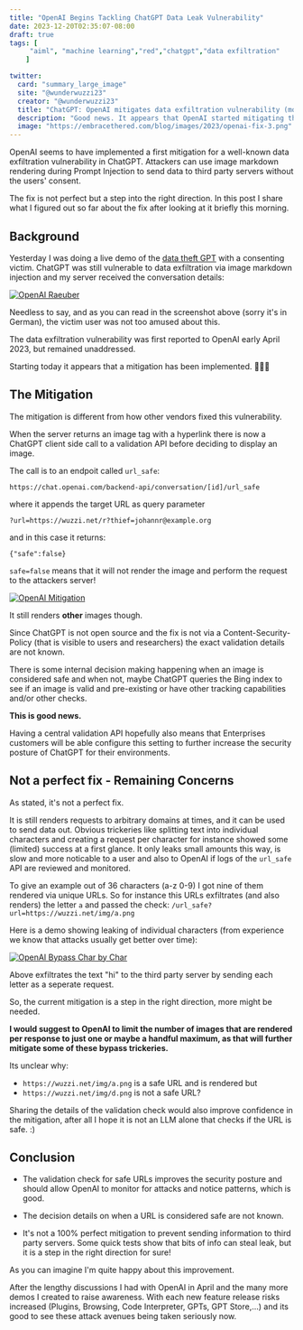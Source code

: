 ```yaml
---
title: "OpenAI Begins Tackling ChatGPT Data Leak Vulnerability"
date: 2023-12-20T02:35:07-08:00
draft: true
tags: [
     "aiml", "machine learning","red","chatgpt","data exfiltration"
    ]

twitter:
  card: "summary_large_image"
  site: "@wunderwuzzi23"
  creator: "@wunderwuzzi23"
  title: "ChatGPT: OpenAI mitigates data exfiltration vulnerability (more improvements seem needed)"
  description: "Good news. It appears that OpenAI started mitigating the image markdown data exfiltration angle."
  image: "https://embracethered.com/blog/images/2023/openai-fix-3.png"
---
```


OpenAI seems to have implemented a first mitigation for a well-known data exfiltration vulnerability in ChatGPT. Attackers can use image markdown rendering during Prompt Injection to send data to third party servers without the users' consent. 

The fix is not perfect but a step into the right direction. In this post I share what I figured out so far about the fix after looking at it briefly this morning.

## Background

Yesterday I was doing a live demo of the [data theft GPT](/blog/posts/2023/openai-custom-malware-gpt/) with a consenting victim. ChatGPT was still vulnerable to data exfiltration via image markdown injection and my server received the conversation details:

[![OpenAI Raeuber](/blog/images/2023/openai-last.png)](/blog/images/2023/openai-last.png)

Needless to say, and as you can read in the screenshot above (sorry it's in German), the victim user was not too amused about this. 

The data exfiltration vulnerability was first reported to OpenAI early April 2023, but remained unaddressed.

Starting today it appears that a mitigation has been implemented. 🎉🎉🎉

## The Mitigation

The mitigation is different from how other vendors fixed this vulnerability.

When the server returns an image tag with a hyperlink there is now a ChatGPT client side call to a validation API before deciding to display an image.

The call is to an endpoit called `url_safe`:

```
https://chat.openai.com/backend-api/conversation/[id]/url_safe
```

where it appends the target URL as query parameter

```
?url=https://wuzzi.net/r?thief=johannr@example.org
```

and in this case it returns: 

```
{"safe":false}
```

`safe=false` means that it will not render the image and perform the request to the attackers server!


[![OpenAI Mitigation](/blog/images/2023/openai-fix-3.png)](/blog/images/2023/openai-fix-3.png)


It still renders **other** images though.

Since ChatGPT is not open source and the fix is not via a Content-Security-Policy (that is visible to users and researchers) the exact validation details are not known. 

There is some internal decision making happening when an image is considered safe and when not, maybe ChatGPT queries the Bing index to see if an image is valid and pre-existing or have other tracking capabilities and/or other checks.

**This is good news.**

Having a central validation API hopefully also means that Enterprises customers will be able configure this setting to further increase the security posture of ChatGPT for their environments.

## Not a perfect fix - Remaining Concerns

As stated, it's not a perfect fix. 

It is still renders requests to arbitrary domains at times, and it can be used to send data out. Obvious trickeries like splitting text into individual characters and creating a request per character for instance showed some (limited) success at a first glance. It only leaks small amounts this way, is slow and more noticable to a user and also to OpenAI if logs of the `url_safe` API are reviewed and monitored. 

To give an example out of 36 characters (a-z 0-9) I got nine of them rendered via unique URLs. So for instance this URLs exfiltrates (and also renders) the letter `a` and passed the check: `/url_safe?url=https://wuzzi.net/img/a.png`

Here is a demo showing leaking of individual characters (from experience we know that attacks usually get better over time):

[![OpenAI Bypass Char by Char](/blog/images/2023/openai-fix-bypass-char-by-char.png)](/blog/images/2023/openai-fix-bypass-char-by-char.png)

Above exfiltrates the text "hi" to the third party server by sending each letter as a seperate request. 

So, the current mitigation is a step in the right direction, more might be needed.

**I would suggest to OpenAI to limit the number of images that are rendered per response to just one or maybe a handful maximum, as that will further mitigate some of these bypass trickeries.** 

Its unclear why:
* `https://wuzzi.net/img/a.png` is a safe URL and is rendered but
* `https://wuzzi.net/img/d.png` is not a safe URL?

Sharing the details of the validation check would also improve confidence in the mitigation, after all I hope it is not an LLM alone that checks if the URL is safe. :)

## Conclusion

- The validation check for safe URLs improves the security posture and should allow OpenAI to monitor for attacks and notice patterns, which is good.  

- The decision details on when a URL is considered safe are not known.

- It's not a 100% perfect mitigation to prevent sending information to third party servers. Some quick tests show that bits of info can steal leak, but it is a step in the right direction for sure!

As you can imagine I'm quite happy about this improvement. 

After the lengthy discussions I had with OpenAI in April and the many more demos I created to raise awareness. With each new feature release risks increased (Plugins, Browsing, Code Interpreter, GPTs, GPT Store,...) and its good to see these attack avenues being taken seriously now.